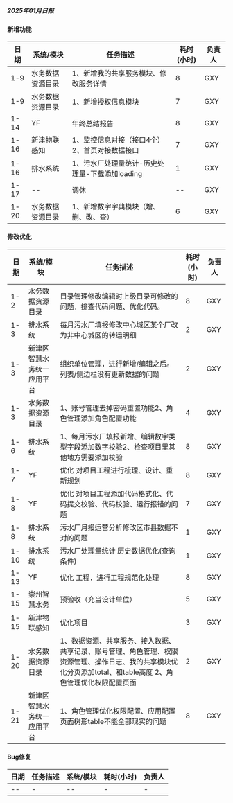 ##### 2025年01月日报

#### 新增功能
| 日期  | 系统/模块               | 任务描述                                       | 耗时(小时) | 负责人 |
|-------|------------------------|------------------------------------------------|------------|--------|
| 1-9  | 水务数据资源目录           | 1、新增我的共享服务模块、修改服务详情           | 8          | GXY      |
| 1-9  | 水务数据资源目录           | 1、新增授权信息模块         | 7          | GXY      |
| 1-14   | YF    | 年终总结报告 | 8    | GXY      |
| 1-16   | 新津物联感知    | 1、监控信息对接（接口4个）2、首页对接数据接口 | 7    | GXY      |
| 1-16   | 排水系统    | 1、污水厂处理量统计-历史处理量-下载添加loading | 1    | GXY      |
| 1-17   | --    | 调休 | --    | GXY      |
| 1-20   | 水务数据资源目录   | 1、新增数字字典模块（增、删、改、查） | 6    | GXY      |
#### 修改优化
| 日期  | 系统/模块               | 任务描述                                        | 耗时(小时) | 负责人 |
|-------|------------------------|------------------------------------------------|------------|--------|
| 1-2   | 水务数据资源目录         | 目录管理修改编辑时上级目录可修改的问题，排查代码问题、优化代码。 | 8        | GXY      |
| 1-3   | 排水系统         | 每月污水厂填报修改中心城区某个厂改为非中心城区的转运明细       | 2        | GXY      |
| 1-3   | 新津区智慧水务统一应用平台    | 组织单位管理，进行新增/编辑之后。列表/侧边栏没有更新数据的问题     | 2        | GXY      |
| 1-3   | 水务数据资源目录    | 1、账号管理去掉密码重置功能2、角色管理添加角色配置功能| 4    | GXY      |
| 1-6   | 排水系统    | 1、每月污水厂填报新增、编辑数字类型字段添加数字校验2、检查项目里其他地方需要添加校验| 8    | GXY      |
| 1-7   | YF    | 优化 对项目工程进行梳理、设计、重新规划 | 8    | GXY      |
| 1-8   | YF    | 优化 对项目工程添加代码格式化、代码提交校验、代码校验、运行报错的问题 | 7    | GXY      |
| 1-8   | 排水系统    | 污水厂月报运营分析修改区市县数据不对的问题 | 1    | GXY      |
| 1-10   | 排水系统    | 污水厂处理量统计 历史数据优化(查询条件) | 1    | GXY     |
| 1-13   | YF    | 优化 工程，进行工程规范化处理 | 8    | GXY      |
| 1-15   | 崇州智慧水务    | 预验收（充当设计单位） | 5    | GXY      |
| 1-15   | 新津物联感知    | 优化项目 | 3    | GXY      |
| 1-20   | 水务数据资源目录   | 1、数据资源、共享服务、接入数据、共享记录、账号管理、角色管理、权限资源管理、操作日志、我的共享模块优化分页添加total、和table高度 2、角色管理优化权限配置页面| 2    | GXY      |
| 1-21   | 新津区智慧水务统一应用平台   | 1、角色管理优化权限配置、应用配置页面树形table不能全部现实的问题| 8    | GXY      |
#### Bug修复
| 日期  | 任务描述                                       | 系统/模块               | 耗时(小时) | 负责人 |
|-------|------------------------------------------------|------------------------|------------|--------|
| --  | -     | --   | -          | -      |

